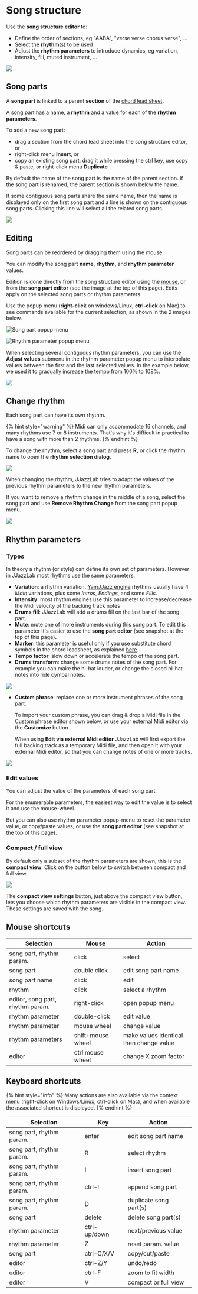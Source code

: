 # Song structure

Use the **song structure editor** to:

* Define the order of sections, eg "AABA", "verse verse chorus verse", ...
* Select the **rhythm**(s) to be used&#x20;
* Adjust the **rhythm parameters** to introduce dynamics, eg variation, intensity, fill, muted instrument, ...

![](../../.gitbook/assets/FullSongStructureEditorText.png)

## Song parts

A **song part** is linked to a parent **section** of the [chord lead sheet](chord-lead-sheet.md).

A song part has a name, a **rhythm** and a value for each of the **rhythm parameters**.

To add a new song part:

* drag a section from the chord lead sheet into the song structure editor, or
* right-click menu **Insert**, or&#x20;
* copy an existing song part: drag it while pressing the ctrl key, use copy & paste, or right-click menu **Duplicate**

By default the name of the song part is the name of the parent section. If the song part is renamed, the parent section is shown below the name.

If some contiguous song parts share the same name, then the name is displayed only on the first song part and a line is shown on the contiguous song parts. Clicking this line will select all the related song parts.

![](../../.gitbook/assets/SongParts-SameName.png)

## Editing

Song parts can be reordered by dragging them using the mouse.

You can modify the song part **name**, **rhythm**, and **rhythm parameter** values.

Edition is done directly from the song structure editor using the [mouse](song-structure.md#mouse-shortcuts), or from the **song part editor** (see the image at the top of this page). Edits apply on the selected song parts or rhythm parameters.

Use the popup menu (**right-click** on windows/Linux, **ctrl-click** on Mac) to see commands available for the current selection, as shown in the 2 images below.

![Song part popup menu](../../.gitbook/assets/SongPartPopupMeny.png)

![Rhythm parameter popup menu](../../.gitbook/assets/RhythmParameterPopupMenu.png)

When selecting several contiguous rhythm parameters, you can use the **Adjust values** submenu in the rhythm parameter popup menu to interpolate values between the first and the last selected values.  In the example below, we used it to gradually increase the tempo from 100% to 108%.

![](../../.gitbook/assets/AdjustRpValues.png)

## Change rhythm

Each song part can have its own rhythm.&#x20;

{% hint style="warning" %}
Midi can only accommodate 16 channels, and many rhythms use 7 or 8 instruments. That's why it's difficult in practical to have a song with more than 2 rhythms.
{% endhint %}

To change the rhythm, select a song part and press **R,** or click the rhythm name to open the **rhythm selection dialog**.

![](../../.gitbook/assets/RhythmSelectionDialog3.png)

When changing the rhythm, JJazzLab tries to adapt the values of the previous rhythm parameters to the new rhythm parameters.

If you want to remove a rhythm change in the middle of a song, select the song part and use **Remove Rhythm Change** from the song part popup menu.

![](../../.gitbook/assets/RemoveRhythmChange.png)



## Rhythm parameters

### Types

In theory a rhythm (or style) can define its own set of parameters. However in JJazzLab most rhythms use the same parameters:

* **Variation**: a rhythm variation. [YamJJazz engine](../../rhythm-engines/yamjjazz-rhythm-engine/) rhythms usually have 4 _Main_ variations, plus some _Intros_, _Endings_, and some _Fills_.
* **Intensity:**  most rhythm engines use this parameter to increase/decrease the Midi velocity of the backing track notes
* **Drums fill**: JJazzLab will add a drums fill on the last bar of the song part.
* **Mute**: mute one of more instruments during this song part. To edit this parameter it's easier to use the **song part editor** (see snapshot at the top of this page)**.**
* **Marker**: this parameter is useful only if you use substitute chord symbols in the chord leadsheet, as explained [here](chord-lead-sheet.md#substitute-chord-symbol).
* **Tempo factor**: slow down or accelerate the tempo of the song part.
* **Drums transform**: change some drums notes of the song part. For example you can make the hi-hat louder, or change the closed hi-hat notes into ride cymbal notes.

![](../../.gitbook/assets/DrumsTransform.png)

*   **Custom phrase**: replace one or more instrument phrases of the song part.&#x20;

    To import your custom phrase, you can drag & drop a Midi file in the Custom phrase editor shown below, or use your external Midi editor via the **Customize** button.

    When using **Edit via external Midi editor** JJazzLab will first export the full backing track as a temporary Midi file, and then open it with your external Midi editor, so that you can change notes of one or more tracks.

![](../../.gitbook/assets/CustomPhraseEditor.png)

### Edit values

You can adjust the value of the parameters of each song part.&#x20;

For the enumerable parameters, the easiest way to edit the value is to select it and use the mouse-wheel.&#x20;

But you can also use rhythm parameter popup-menu to reset the parameter value, or copy/paste values, or use the **song part editor** (see snapshot at the top of this page).

### Compact / full view

By default only a subset of the rhythm parameters are shown, this is the **compact view**. Click on the button below to switch between compact and full view.

![](../../.gitbook/assets/CompactView.png)

The **compact view settings** button, just above the compact view button, lets you choose which rhythm parameters are visible in the compact view. These settings are saved with the song.

## Mouse shortcuts

| Selection                        | Mouse             | Action                                  |
| -------------------------------- | ----------------- | --------------------------------------- |
| song part, rhythm param.         | click             | select                                  |
| song part                        | double click      | edit song part name                     |
| song part name                   | click             | edit                                    |
| rhythm                           | click             | select a rhythm                         |
| editor, song part, rhythm param. | right-click       | open popup menu                         |
| rhythm parameter                 | double-click      | edit value                              |
| rhythm parameter                 | mouse wheel       | change value                            |
| rhythm parameters                | shift+mouse wheel | make values identical then change value |
| editor                           | ctrl mouse wheel  | change X zoom factor                    |

## Keyboard shortcuts

{% hint style="info" %}
Many actions are also available via the context menu (right-click on Windows/Linux, ctrl-click on Mac), and when available the associated shortcut is displayed.
{% endhint %}

| Selection                | Key          | Action                 |
| ------------------------ | ------------ | ---------------------- |
| song part, rhythm param. | enter        | edit song part name    |
| song part, rhythm param. | R            | select rhythm          |
| song part, rhythm param. | I            | insert song part       |
| song part, rhythm param. | ctrl-I       | append song part       |
| song part, rhythm param. | D            | duplicate song part(s) |
| song part                | delete       | delete song part(s)    |
| rhythm parameter         | ctrl-up/down | next/previous value    |
| rhythm parameter         | Z            | reset param. value     |
| song part                | ctrl-C/X/V   | copy/cut/paste         |
| editor                   | ctrl-Z/Y     | undo/redo              |
| editor                   | ctrl-F       | zoom to fit width      |
| editor                   | V            | compact or full view   |
